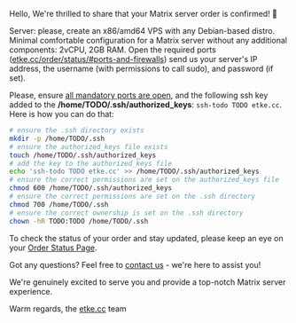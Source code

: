 Hello,
We're thrilled to share that your Matrix server order is confirmed! 🎉

Server: please, create an x86/amd64 VPS with any Debian-based distro. Minimal comfortable configuration for a Matrix server without any additional components: 2vCPU, 2GB RAM.
Open the required ports ([etke.cc/order/status/#ports-and-firewalls](https://etke.cc/order/status/#ports-and-firewalls)) send us your server's IP address, the username (with permissions to call sudo), and password (if set).

Please, ensure [all mandatory ports are open](https://etke.cc/order/status/#ports-and-firewalls), and the following ssh key added to the **/home/TODO/.ssh/authorized_keys**: `ssh-todo TODO etke.cc`. Here is how you can do that:

```bash
# ensure the .ssh directory exists
mkdir -p /home/TODO/.ssh
# ensure the authorized_keys file exists
touch /home/TODO/.ssh/authorized_keys
# add the key to the authorized_keys file
echo 'ssh-todo TODO etke.cc' >> /home/TODO/.ssh/authorized_keys
# ensure the correct permissions are set on the authorized_keys file
chmod 600 /home/TODO/.ssh/authorized_keys
# ensure the correct permissions are set on the .ssh directory
chmod 700 /home/TODO/.ssh
# ensure the correct ownership is set on the .ssh directory
chown -hR TODO:TODO /home/TODO/.ssh
```

To check the status of your order and stay updated, please keep an eye on your [Order Status Page](https://etke.cc/order/status/#749f066f31d6e795088f154897aba00b72bdbf951e4d5721caa37ee9d6eb31d9).

Got any questions? Feel free to [contact us](https://etke.cc/contacts/) - we're here to assist you!

We're genuinely excited to serve you and provide a top-notch Matrix server experience.

Warm regards,
the [etke.cc](https://etke.cc) team